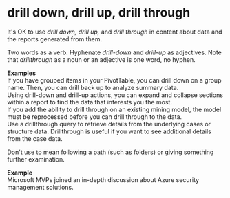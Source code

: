 # drill down, drill up, drill through

It's OK to use *drill down, drill up,* and *drill through* in content about data and the reports generated from them.

Two words as a verb. Hyphenate *drill-down* and *drill-up* as adjectives. Note that *drillthrough* as a noun or an adjective 
is one word, no hyphen.

**Examples**  
If you have grouped items in your PivotTable, you can drill down on a group name. Then, you can drill back up 
to analyze summary data.  
Using drill-down and drill-up actions, you can expand and collapse sections within a report to find the data 
that interests you the most.  
If you add the ability to drill through on an existing mining model, the model must be reprocessed before 
you can drill through to the data.  
Use a drillthrough query to retrieve details from the underlying cases or structure data. Drillthrough is useful 
if you want to see additional details from the case data.  

Don't use to mean following a path (such as folders) or giving something further examination.

**Example**   
Microsoft MVPs joined an in-depth discussion about Azure security management solutions.

